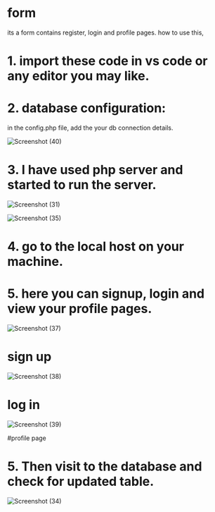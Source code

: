 # form
its a form contains register, login and profile pages.
how to use this, 
# 1. import these code in vs code or any editor you may like.

# 2. database configuration:
in the config.php file, add the your db connection details.

![Screenshot (40)](https://user-images.githubusercontent.com/129275031/228496014-89b88b0f-d20a-4a06-859c-ac5a23f5f708.png)



# 3. I have used php server and started to run the server.


![Screenshot (31)](https://user-images.githubusercontent.com/129275031/228493700-9aaac82b-fa2c-461f-a971-8e327eaadeb0.png)


![Screenshot (35)](https://user-images.githubusercontent.com/129275031/228495175-2eb21807-2e3b-4c8e-a672-b62559bca880.png)

# 4. go to the local host on your machine.


# 5. here you can signup, login and view your profile pages.

![Screenshot (37)](https://user-images.githubusercontent.com/129275031/228495536-a4e225e1-9de9-421e-8392-8f72eef06e5d.png)

# sign up

![Screenshot (38)](https://user-images.githubusercontent.com/129275031/228495581-64dfc22e-512b-47a2-9171-a20db0976323.png)

# log in

![Screenshot (39)](https://user-images.githubusercontent.com/129275031/228495644-97d92768-d823-4c9b-85d6-9c10dd11b6e2.png)

#profile page

# 5. Then visit to the database and check for updated table.

![Screenshot (34)](https://user-images.githubusercontent.com/129275031/228496288-aa3c68b8-08c3-4895-9259-19042ad2df04.png)






